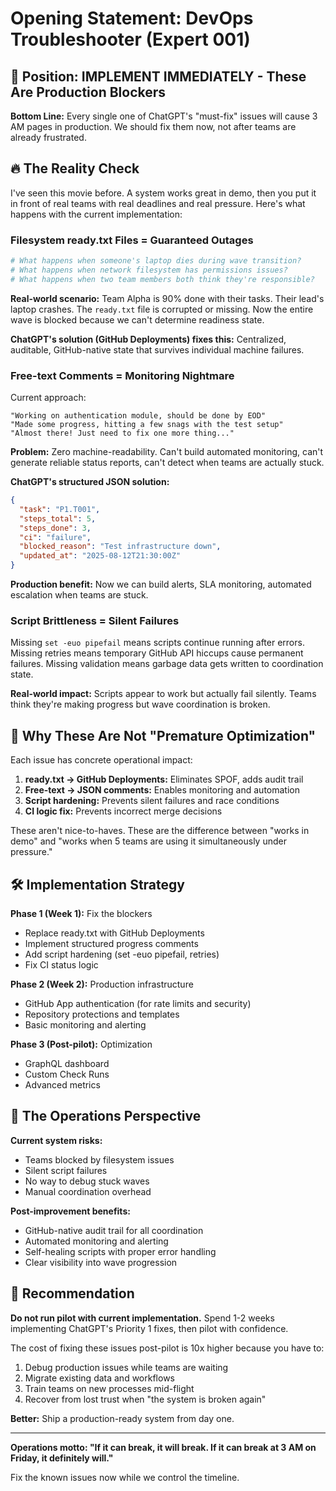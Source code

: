 # Opening Statement: DevOps Troubleshooter (Expert 001)

## 🚨 Position: IMPLEMENT IMMEDIATELY - These Are Production Blockers

**Bottom Line:** Every single one of ChatGPT's "must-fix" issues will cause 3 AM pages in production. We should fix them now, not after teams are already frustrated.

## 🔥 The Reality Check

I've seen this movie before. A system works great in demo, then you put it in front of real teams with real deadlines and real pressure. Here's what happens with the current implementation:

### Filesystem ready.txt Files = Guaranteed Outages
```bash
# What happens when someone's laptop dies during wave transition?
# What happens when network filesystem has permissions issues?  
# What happens when two team members both think they're responsible?
```

**Real-world scenario:** Team Alpha is 90% done with their tasks. Their lead's laptop crashes. The `ready.txt` file is corrupted or missing. Now the entire wave is blocked because we can't determine readiness state.

**ChatGPT's solution (GitHub Deployments) fixes this:** Centralized, auditable, GitHub-native state that survives individual machine failures.

### Free-text Comments = Monitoring Nightmare

Current approach:
```
"Working on authentication module, should be done by EOD"
"Made some progress, hitting a few snags with the test setup"  
"Almost there! Just need to fix one more thing..."
```

**Problem:** Zero machine-readability. Can't build automated monitoring, can't generate reliable status reports, can't detect when teams are actually stuck.

**ChatGPT's structured JSON solution:**
```json
{
  "task": "P1.T001",
  "steps_total": 5,
  "steps_done": 3,
  "ci": "failure",
  "blocked_reason": "Test infrastructure down",
  "updated_at": "2025-08-12T21:30:00Z"
}
```

**Production benefit:** Now we can build alerts, SLA monitoring, automated escalation when teams are stuck.

### Script Brittleness = Silent Failures

Missing `set -euo pipefail` means scripts continue running after errors. Missing retries means temporary GitHub API hiccups cause permanent failures. Missing validation means garbage data gets written to coordination state.

**Real-world impact:** Scripts appear to work but actually fail silently. Teams think they're making progress but wave coordination is broken.

## 🎯 Why These Are Not "Premature Optimization"

Each issue has concrete operational impact:

1. **ready.txt → GitHub Deployments:** Eliminates SPOF, adds audit trail
2. **Free-text → JSON comments:** Enables monitoring and automation  
3. **Script hardening:** Prevents silent failures and race conditions
4. **CI logic fix:** Prevents incorrect merge decisions

These aren't nice-to-haves. These are the difference between "works in demo" and "works when 5 teams are using it simultaneously under pressure."

## 🛠️ Implementation Strategy

**Phase 1 (Week 1):** Fix the blockers
- Replace ready.txt with GitHub Deployments
- Implement structured progress comments
- Add script hardening (set -euo pipefail, retries)
- Fix CI status logic

**Phase 2 (Week 2):** Production infrastructure  
- GitHub App authentication (for rate limits and security)
- Repository protections and templates
- Basic monitoring and alerting

**Phase 3 (Post-pilot):** Optimization
- GraphQL dashboard
- Custom Check Runs
- Advanced metrics

## 💪 The Operations Perspective

**Current system risks:**
- Teams blocked by filesystem issues
- Silent script failures  
- No way to debug stuck waves
- Manual coordination overhead

**Post-improvement benefits:**
- GitHub-native audit trail for all coordination
- Automated monitoring and alerting
- Self-healing scripts with proper error handling
- Clear visibility into wave progression

## 🎯 Recommendation

**Do not run pilot with current implementation.** Spend 1-2 weeks implementing ChatGPT's Priority 1 fixes, then pilot with confidence.

The cost of fixing these issues post-pilot is 10x higher because you have to:
1. Debug production issues while teams are waiting
2. Migrate existing data and workflows  
3. Train teams on new processes mid-flight
4. Recover from lost trust when "the system is broken again"

**Better:** Ship a production-ready system from day one.

---

**Operations motto: "If it can break, it will break. If it can break at 3 AM on Friday, it definitely will."**

Fix the known issues now while we control the timeline.